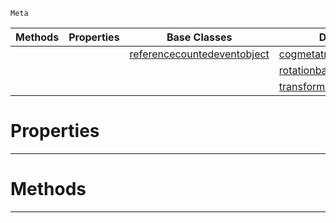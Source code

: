  `Meta`

|Methods|Properties|Base Classes|Derived Classes|
|---|---|---|---|
| | |[referencecountedeventobject](https://github.com/ArendDanielek/ZeroDocsTest/blob/master/code_reference/class_reference/referencecountedeventobject.markdown)|[cogmetatransform](https://github.com/ArendDanielek/ZeroDocsTest/blob/master/code_reference/class_reference/cogmetatransform.markdown)|
| | | |[rotationbasisgizmometatransform](https://github.com/ArendDanielek/ZeroDocsTest/blob/master/code_reference/class_reference/rotationbasisgizmometatransform.markdown)|
| | | |[transformmetatransform](https://github.com/ArendDanielek/ZeroDocsTest/blob/master/code_reference/class_reference/transformmetatransform.markdown)|


 #  Properties


---  
 #  Methods


---  
 
  
  
  
  
  
  
  

 